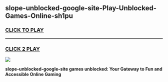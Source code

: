 
## slope-unblocked-google-site-Play-Unblocked-Games-Online-sh1pu
<h3>
<a href="https://premium76.site?title=slope-unblocked-google-site&ref=25A">CLICK TO PLAY</a></h3>
<hr>

<h3>
<a href="https://premium76.site?title=slope-unblocked-google-site&ref=25A">CLICK 2 PLAY</a>
  
</h3>

<a href="https://premium76.site?title=slope-unblocked-google-site&ref=25A"><img src="https://clearcache.store/games.png"></a>


**slope-unblocked-google-site games unblocked: Your Gateway to Fun and Accessible Online Gaming**
